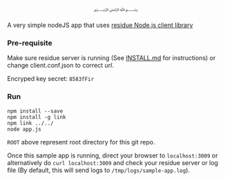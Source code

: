 <p align="center">
  ﷽
</p>

A very simple nodeJS app that uses [residue Node.js client library](https://www.npmjs.com/package/residue)

### Pre-requisite
Make sure residue server is running (See [INSTALL.md](https://github.com/amrayn/residue/tree/master/docs/INSTALL.md) for instructions) or change client.conf.json to correct _url_.

Encryped key secret: `8583fFir`

### Run
```
npm install --save
npm install -g link
npm link ../../
node app.js
```

`ROOT` above represent root directory for this git repo.

Once this sample app is running, direct your browser to `localhost:3009` or alternatively do `curl localhost:3009` and check your residue server or log file (By default, this will send logs to `/tmp/logs/sample-app.log`).
